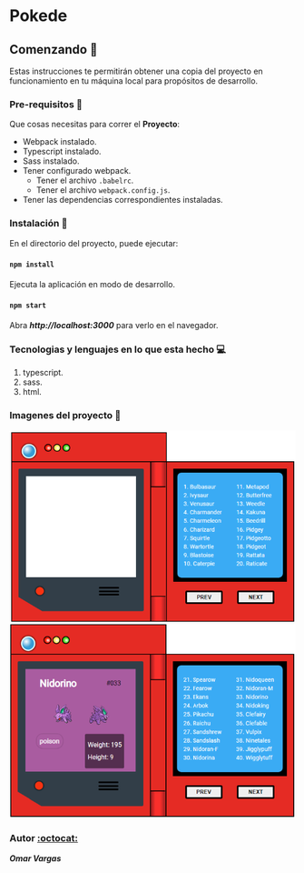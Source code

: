 # Pokede

## Comenzando :rocket:

Estas instrucciones te permitirán obtener una copia del proyecto en funcionamiento en tu máquina local para propósitos de desarrollo.

### Pre-requisitos :pencil:

Que cosas necesitas para correr el **Proyecto**:

* Webpack instalado.
* Typescript instalado.
* Sass instalado.
* Tener configurado webpack.
  * Tener el archivo ``.babelrc``.
  * Tener el archivo ``webpack.config.js``.
* Tener las dependencias correspondientes instaladas.

### Instalación :wrench:

En el directorio del proyecto, puede ejecutar:

#### ``npm install``

Ejecuta la aplicación en modo de desarrollo.
#### ``npm start``
Abra _**http://localhost:3000**_ para verlo en el navegador.

### Tecnologias y lenguajes en lo que esta hecho :computer:

1. typescript.
2. sass.
3. html.

### Imagenes del proyecto :flower_playing_cards:

![img1-muestra](./img-muestra/img1.png)  
![img2-muestra](./img-muestra/img2.png)

### Autor [:octocat:](https://github.com/OmarVargas235)

**_Omar Vargas_**
